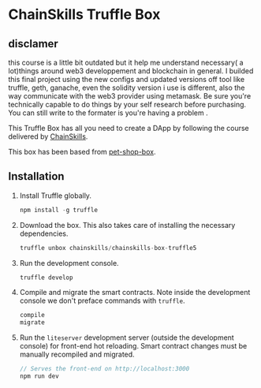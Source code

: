 # ChainSkills Truffle Box

## disclamer
this course is a little bit outdated but it help me understand necessary( a lot)things around web3 developpement and blockchain in general.
I builded this final project using the new configs and updated versions off tool like truffle, geth, ganache, even the solidity version i use is different, also the way communicate with the web3 provider using metamask.
Be sure you're  technically capable to do things by your self research before purchasing.
You can still write to the formater is you're having a problem .

This Truffle Box has all you need to create a DApp by following the course delivered by [ChainSkills](https://www.udemy.com/getting-started-with-ethereum-solidity-development/).

This box has been based from [pet-shop-box](https://github.com/truffle-box/pet-shop-box).

## Installation

1. Install Truffle globally.
    ```javascript
    npm install -g truffle
    ```

2. Download the box. This also takes care of installing the necessary dependencies.
    ```javascript
    truffle unbox chainskills/chainskills-box-truffle5
    ```

3. Run the development console.
    ```javascript
    truffle develop
    ```

4. Compile and migrate the smart contracts. Note inside the development console we don't preface commands with `truffle`.
    ```javascript
    compile
    migrate
    ```

5. Run the `liteserver` development server (outside the development console) for front-end hot reloading. Smart contract changes must be manually recompiled and migrated.
    ```javascript
    // Serves the front-end on http://localhost:3000
    npm run dev
    ```
